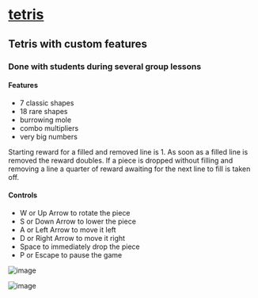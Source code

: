 # [tetris](https://github.com/UniBreakfast/tetris)

## Tetris with custom features

### Done with students during several group lessons

#### Features

  - 7 classic shapes
  - 18 rare shapes
  - burrowing mole
  - combo multipliers
  - very big numbers

Starting reward for a filled and removed line is 1. As soon as a filled line is removed the reward doubles. If a piece is dropped without filling and removing a line a quarter of reward awaiting for the next line to fill is taken off. 

#### Controls

  - W or Up Arrow to rotate the piece
  - S or Down Arrow to lower the piece
  - A or Left Arrow to move it left
  - D or Right Arrow to move it right
  - Space to immediately drop the piece
  - P or Escape to pause the game

![image](https://github.com/user-attachments/assets/617e79bf-a5d5-4951-b384-be8a139a38b8)

![image](https://github.com/user-attachments/assets/1a9d953b-8a0f-4430-ae75-e7f14d8f395c)

